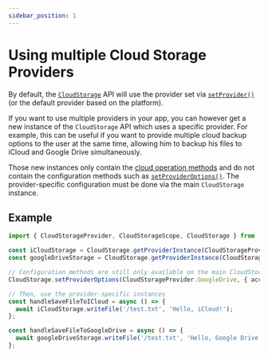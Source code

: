 ```yaml
---
sidebar_position: 1
---
```


# Using multiple Cloud Storage Providers

By default, the [`CloudStorage`](../api/CloudStorage) API will use the provider set via [`setProvider()`](../api/CloudStorage#setproviderprovider) (or the default provider based on the platform).

If you want to use multiple providers in your app, you can however get a new instance of the `CloudStorage` API which uses a specific provider. For example, this can be useful if you want to provide multiple cloud backup options to the user at the same time, allowing him to backup his files to iCloud and Google Drive simultaneously.

Those new instances only contain the [cloud operation methods](../api/CloudStorage#cloud-operations) and do not contain the configuration methods such as [`setProviderOptions()`](../api/CloudStorage#setprovideroptionsprovider-options). The provider-specific configuration must be done via the main `CloudStorage` instance.

## Example

```ts
import { CloudStorageProvider, CloudStorageScope, CloudStorage } from 'react-native-cloud-storage';

const iCloudStorage = CloudStorage.getProviderInstance(CloudStorageProvider.ICloud);
const googleDriveStorage = CloudStorage.getProviderInstance(CloudStorageProvider.GoogleDrive);

// Configuration methods are still only available on the main CloudStorage instance – set provider-specific options there, they are shared across all instances
CloudStorage.setProviderOptions(CloudStorageProvider.GoogleDrive, { accessToken: 'some_access_token' });

// Then, use the provider-specific instances
const handleSaveFileToICloud = async () => {
  await iCloudStorage.writeFile('/test.txt', 'Hello, iCloud!');
};

const handleSaveFileToGoogleDrive = async () => {
  await googleDriveStorage.writeFile('/test.txt', 'Hello, Google Drive!');
};
```
